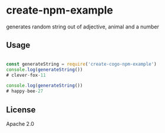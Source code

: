 # create-npm-example
generates random string out of adjective, animal and a number

## Usage
```js

const generateString = require('create-cogo-npm-example')
console.log(generateString())
# clever-fox-11

console.log(generateString())
# happy-bee-27

```

## License

Apache 2.0
